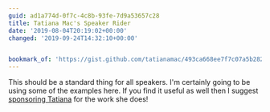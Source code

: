 ```yaml
---
guid: ad1a774d-0f7c-4c8b-93fe-7d9a53657c28
title: Tatiana Mac's Speaker Rider
date: '2019-08-04T20:19:02+00:00'
changed: '2019-09-24T14:32:10+00:00'


bookmark_of: 'https://gist.github.com/tatianamac/493ca668ee7f7c07a5b282f6d9132552'
---
```


This should be a standard thing for all speakers. I'm certainly going to be using some of the examples here. If you find it useful as well then I suggest [sponsoring Tatiana](https://github.com/users/tatianamac/sponsorship) for the work she does! 
